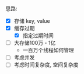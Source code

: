 
思路:
  
- [x] 存储 key, value
- [x] 缓存过期
    - [x] 指定过期时间
- [ ] 大存储100万 - 1亿
   - 一百万个线程如何管理
- [ ] 考虑并发
- [ ] 考虑时间复杂度, 空间复杂度
